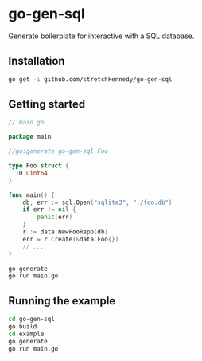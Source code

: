 go-gen-sql
==========

Generate boilerplate for interactive with a SQL database.

Installation
------------

```bash
go get -i github.com/stretchkennedy/go-gen-sql
```

Getting started
---------------

```go
// main.go

package main

//go:generate go-gen-sql Foo

type Foo struct {
  ID uint64
}

func main() {
    db, err := sql.Open("sqlite3", "./foo.db")
	if err != nil {
		panic(err)
	}
	r := data.NewFooRepo(db)
	err = r.Create(&data.Foo{})
    // ...
}
```

```bash
go generate
go run main.go
```

Running the example
-------------------

```bash
cd go-gen-sql
go build
cd example
go generate
go run main.go
```
